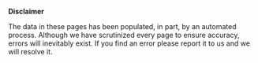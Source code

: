 **Disclaimer**

The data in these pages has been populated, in part, by an automated process. Although we have scrutinized every page to ensure accuracy, errors will inevitably exist. If you find an error please report it to us and we will resolve it. 